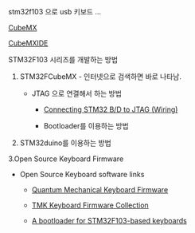 stm32f103 으로 usb 키보드 ...



[CubeMX](https://www.st.com/en/development-tools/stm32cubemx.html#get-software)

[CubeMXIDE](https://www.st.com/en/development-tools/stm32cubeide.html)



STM32F103 시리즈를 개발하는 방법


1. STM32FCubeMX - 인터넷으로 검색하면 바로 나타남.

    - JTAG 으로 연결해서 하는 방법
    
      - [Connecting STM32 B/D to  JTAG (Wiring)](https://stm32-base.org/guides/connecting-your-debugger.html)
  
      - Bootloader를 이용하는 방법

2. STM32duino를 이용하는 방법

3.Open Source Keyboard Firmware

  - Open Source Keyboard software links

    - [Quantum Mechanical Keyboard Firmware](https://github.com/qmk/qmk_firmware)
    
    - [TMK Keyboard Firmware Collection](https://github.com/tmk/tmk_keyboard)
    
    - [A bootloader for STM32F103-based keyboards](https://github.com/xyzz/stm32f103-keyboard-bootloader)
